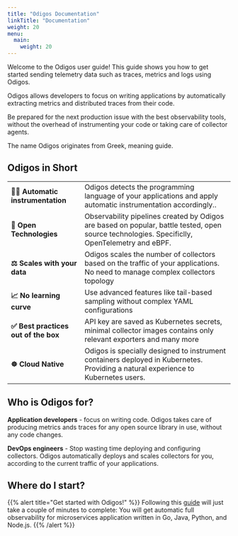 ```yaml
---
title: "Odigos Documentation"
linkTitle: "Documentation"
weight: 20
menu:
  main:
    weight: 20
---
```


Welcome to the Odigos user guide! This guide shows you how to get started sending telemetry data such as traces, metrics and logs using Odigos.

Odigos allows developers to focus on writing applications by automatically extracting metrics and distributed traces from their code.

Be prepared for the next production issue with the best observability tools, without the
overhead of instrumenting your code or taking care of collector agents.

The name Odigos originates from Greek, meaning guide.

## Odigos in Short

|                                      |                                                                                                                                               |
| ------------------------------------ | --------------------------------------------------------------------------------------------------------------------------------------------- |
| **🧑‍💻 Automatic instrumentation**     | Odigos detects the programming language of your applications and apply automatic instrumentation accordingly..                                |
| **📖 Open Technologies**             | Observability pipelines created by Odigos are based on popular, battle tested, open source technologies. Specificlly, OpenTelemetry and eBPF. |
| **⚖️ Scales with your data**         | Odigos scales the number of collectors based on the traffic of your applications. No need to manage complex collectors topology               |
| **📈 No learning curve**             | Use advanced features like tail-based sampling without complex YAML configurations                                                            |
| **✅ Best practices out of the box** | API key are saved as Kubernetes secrets, minimal collector images contains only relevant exporters and many more                              |
| **☸️ Cloud Native**                  | Odigos is specially designed to instrument containers deployed in Kubernetes. Providing a natural experience to Kubernetes users.             |

## Who is Odigos for?

**Application developers** - focus on writing code. Odigos takes care of producing metrics ands traces for any open source library in use, without any code changes.

**DevOps engineers** - Stop wasting time deploying and configuring collectors. Odigos automatically deploys and scales collectors for you, according to the current traffic of your applications.

## Where do I start?

{{% alert title="Get started with Odigos!" %}}
Following this [guide](getting-started/) will just take a couple of minutes to complete:
You will get automatic full observability for microservices application written in Go, Java, Python, and Node.js.
{{% /alert %}}
